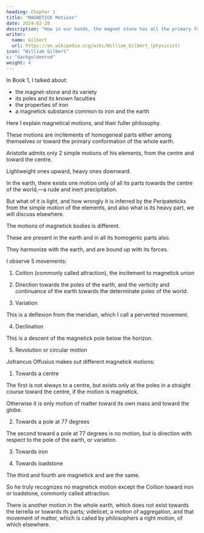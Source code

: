 ```yaml
---
heading: Chapter 1
title: "MAGNETICK Motions"
date: 2024-02-20
description: "How in our hands, the magnet stone has all the primary forces of the earth, while the earth by the same powers remains constant in a fixed direction in the universe."
writer:
  name: Gilbert
  url: https://en.wikipedia.org/wiki/William_Gilbert_(physicist)
icon: "William Gilbert"
c: "darkgoldenrod"
weight: 4
---
```




In Book 1, I talked about:
- the magnet-stone and its variety
- its poles and its known faculties
- the properties of iron
- a magnetick substance common to iron and the earth

Here I explain magnetical motions, and their fuller philosophy.

These motions are incitements of homogeneal parts either among themselves or toward the primary conformation of the whole earth. 

Aristotle admits only 2 simple motions of his elements, from the centre and toward the centre.

Lightweight ones upward, heavy ones downward.

In the earth, there exists one motion only of all its parts towards the centre of the world,—a rude and inert precipitation.

But what of it is light, and how wrongly it is inferred by the Peripateticks from the simple motion of the elements, and also what is its heavy part, we will discuss elsewhere. 

<!-- But now our inquiry must be into the causes of other motions, depending on its true form, which we have plainly seen in our -->

The motions of magnetick bodies is different. 

These are present in the earth and in all its homogenic parts also.

They harmonize with the earth, and are bound up with its forces.

I observe 5 movements:

1. Coition (commonly called attraction), the incitement to magnetick union

2. Direction towards the poles of the earth, and the verticity and continuance of the earth towards the determinate poles of the world.

3. Variation

This is a deflexion from the meridian, which I call a perverted movement.

4. Declination

This is a descent of the magnetick pole below the horizon.

5. Revolution or circular motion

<!-- Concerning all these we shall discuss separately, and how they all proceed from a nature tending to aggregation, either by verticity or by volubility.  -->

Jofrancus Offusius makes out different magnetick motions:

1. Towards a centre

The first is not always to a centre, but exists only at the poles in a straight course toward the centre, if the motion is magnetick.

Otherwise it is only motion of matter toward its own mass and toward the globe. 

2. Towards a pole at 77 degrees

The second toward a pole at 77 degrees is no motion, but is direction with respect to the pole of the earth, or variation. 

3. Towards iron


4. Towards loadstone

The third and fourth are magnetick and are the same. 

So he truly recognizes no magnetick motion except the Coition toward iron or loadstone, commonly called attraction. 

There is another motion in the whole earth, which does not exist towards the terrella or towards its parts; videlicet, a motion of aggregation, and that movement of matter, which is called by philosophers a right motion, of which elsewhere.
